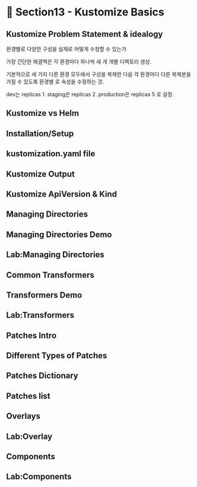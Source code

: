 # 🍨 Section13 - Kustomize Basics

## Kustomize Problem Statement & idealogy


환경별로 다양한 구성을 실제로 어떻게 수정할 수 있는가


가장 간단한 해결책은 각 환경마다 하나씩 세 개 개별 디렉토리 생성.


기본적으로 세 가지 다른 환경 모두에서 구성을 복제한 다음 각 환경마다 다른 복제본을 가질 수 있도록 환경별 로 속성을 수정하는 것.


dev는 replicas 1. staging은 replicas 2. production은 replicas 5 로 설정. 


## Kustomize vs Helm


## Installation/Setup


## kustomization.yaml file


## Kustomize Output


## Kustomize ApiVersion & Kind


## Managing Directories


## Managing Directories Demo


## Lab:Managing Directories


## Common Transformers


## Transformers Demo


## Lab:Transformers


## Patches Intro


## Different Types of Patches


## Patches Dictionary


## Patches list


## Overlays


## Lab:Overlay


## Components


## Lab:Components

